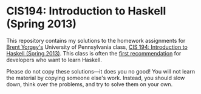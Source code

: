 # CIS194: Introduction to Haskell (Spring 2013)

This repository contains my solutions to the homework assignments for [Brent Yorgey's](https://byorgey.wordpress.com/) University of Pennsylvania class, [CIS 194: Introduction to Haskell (Spring 2013)](http://www.seas.upenn.edu/~cis194/). This class is often the [first recommendation](https://github.com/bitemyapp/learnhaskell#how-should-i-learn-haskell) for developers who want to learn Haskell.

Please do not copy these solutions—it does you no good! You will not learn the material by copying someone else's work. Instead, you should slow down, think over the problems, and try to solve them on your own.
